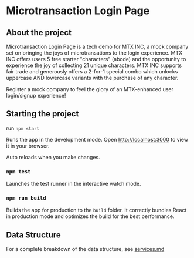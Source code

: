 # Microtransaction Login Page

## About the project

Microtransaction Login Page is a tech demo for MTX INC, a mock company set on bringing the joys of microtransations to the login experience. MTX INC offers users 5 free starter "characters" (abcde) and the opportunity to experience the joy of collecting 21 unique characters. MTX INC supports fair trade and generously offers a 2-for-1 special combo which unlocks uppercase AND lowercase variants with the purchase of any character.

Register a mock company to feel the glory of an MTX-enhanced user login/signup experience!


## Starting the project

run `npm start`

Runs the app in the development mode.
Open [http://localhost:3000](http://localhost:3000) to view it in your browser.

Auto reloads when you make changes.

### `npm test`

Launches the test runner in the interactive watch mode.

### `npm run build`

Builds the app for production to the `build` folder.
It correctly bundles React in production mode and optimizes the build for the best performance.


## Data Structure 

For a complete breakdown of the data structure, see [services.md](/src/services/services.md)
